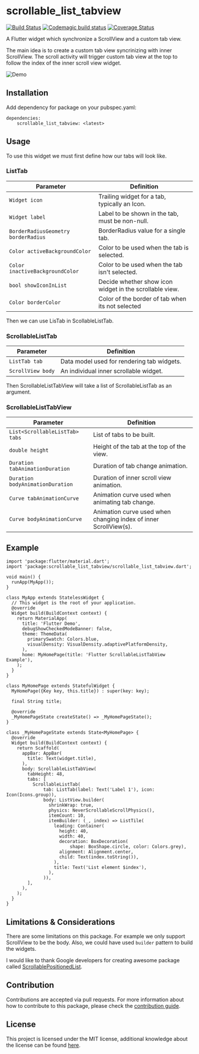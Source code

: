 # scrollable_list_tabview

[![Build Status](https://travis-ci.com/firatcetiner/scrollable_list_tabview.svg?branch=main)](https://travis-ci.com/firatcetiner/scrollable_list_tabview)
[![Codemagic build status](https://api.codemagic.io/apps/5fab163fe55b87e07bbfb1c6/5fab163fe55b87e07bbfb1c5/status_badge.svg)](https://codemagic.io/apps/5fab163fe55b87e07bbfb1c6/5fab163fe55b87e07bbfb1c5/latest_build)
[![Coverage Status](https://coveralls.io/repos/github/firatcetiner/scrollable_list_tabview/badge.svg?branch=main)](https://coveralls.io/github/firatcetiner/scrollable_list_tabview?branch=main)

A Flutter widget which synchronize a ScrollView and a custom tab view.

The main idea is to create a custom tab view syncrinizing with inner ScrollView. The scroll activity will trigger custom tab view at the top to follow the index of the inner scroll view widget.


![Demo](https://media2.giphy.com/media/VkrHmPClMEYkBj5Mkg/giphy.gif)

## Installation
Add dependency for package on your pubspec.yaml:

    dependencies:
	    scrollable_list_tabview: <latest>

## Usage
To use this widget we must first define how our tabs will look like.
### ListTab
|Parameter| Definition |
|--|--|
| `Widget icon` |Trailing widget for a tab, typically an Icon.|
|`Widget label`|Label to be shown in the tab, must be non-null.|
| `BorderRadiusGeometry borderRadius`|BorderRadius value for a single tab.|
|`Color activeBackgroundColor`|Color to be used when the tab is selected.|
|`Color inactiveBackgroundColor`| Color to be used when the tab isn't selected.|
|`bool showIconInList`| Decide whether show icon widget in the scrollable view.|
| `Color borderColor`| Color of the border of tab when its not selected|

Then we can use LisTab in ScollableListTab.
### ScrollableListTab
|Parameter| Definition |
|--|--|
| `ListTab tab` |Data model used for rendering tab widgets.|
|`ScrollView body`|An individual inner scrollable widget.|

Then ScrollableListTabView will take a list of ScrollableListTab as an argument.

### ScrollableListTabView
|Parameter| Definition |
|--|--|
| `List<ScrollableListTab> tabs`|List of tabs to be built.|
|`double height`|Height of the tab at the top of the view.|
| `Duration tabAnimationDuration`|Duration of tab change animation.|
|`Duration bodyAnimationDuration`|Duration of inner scroll view animation.|
| `Curve tabAnimationCurve`|Animation curve used when animating tab change.|
|`Curve bodyAnimationCurve`|Animation curve used when changing index of inner ScrollView(s).|

## Example

    import 'package:flutter/material.dart';
    import 'package:scrollable_list_tabview/scrollable_list_tabview.dart';

    void main() {
      runApp(MyApp());
    }

    class MyApp extends StatelessWidget {
      // This widget is the root of your application.
      @override
      Widget build(BuildContext context) {
        return MaterialApp(
          title: 'Flutter Demo',
          debugShowCheckedModeBanner: false,
          theme: ThemeData(
            primarySwatch: Colors.blue,
            visualDensity: VisualDensity.adaptivePlatformDensity,
          ),
          home: MyHomePage(title: 'Flutter ScrollableListTabView Example'),
        );
      }
    }

    class MyHomePage extends StatefulWidget {
      MyHomePage({Key key, this.title}) : super(key: key);

      final String title;

      @override
      _MyHomePageState createState() => _MyHomePageState();
    }

    class _MyHomePageState extends State<MyHomePage> {
      @override
      Widget build(BuildContext context) {
        return Scaffold(
          appBar: AppBar(
            title: Text(widget.title),
          ),
          body: ScrollableListTabView(
            tabHeight: 48,
            tabs: [
              ScrollableListTab(
                  tab: ListTab(label: Text('Label 1'), icon: Icon(Icons.group)),
                  body: ListView.builder(
                    shrinkWrap: true,
                    physics: NeverScrollableScrollPhysics(),
                    itemCount: 10,
                    itemBuilder: (_, index) => ListTile(
                      leading: Container(
                        height: 40,
                        width: 40,
                        decoration: BoxDecoration(
                            shape: BoxShape.circle, color: Colors.grey),
                        alignment: Alignment.center,
                        child: Text(index.toString()),
                      ),
                      title: Text('List element $index'),
                    ),
                  )),
            ],
          ),
        );
      }
    }




## Limitations & Considerations
There are some limitations on this package. For example we only support ScrollView to be the body. Also, we could have used `builder` pattern to build the widgets.

I would like to thank Google developers for creating awesome package called [ScrollablePositionedList](https://pub.dev/packages/scrollable_positioned_list).


## Contribution
Contributions are accepted via pull requests. For more information about how to contribute to this package, please check the [contribution guide](https://github.com/firatcetiner/scrollable_list_tabview/blob/master/CONTRIBUTION.md).

## License
This project is licensed under the MIT license, additional knowledge about the license can be found [here](https://github.com/firatcetiner/scrollable_list_tabview/blob/master/LICENSE).




